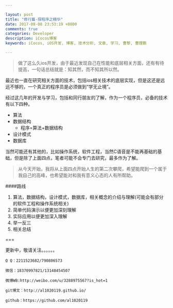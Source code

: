 ```yaml
---

layout: post
title: "修行篇-探程序之精华"
date: 2017-08-08 23:53:19 +0800
comments: true
categories: Developer
description: iCocos博客
keywords: iCocos, iOS开发, 博客, 技术分析, 文章, 学习, 曹黎, 曹理鹏

--- 
```




>做了这么久ios开发，由于最近发现自己在性能和底层相关方面，还有有待提高，一句话总结就是：知其然，而不知其所以然。

最近也一直在研究相关方面的技术，包括ios相关技术的底层实现，但是这还是远远不够的，一个真正的程序员是必须做到“学无止境”。

经过这几年的开发与学习，包括和同行朋友的了解，作为一个程序员，必备的技术有以下四种。

+ 算法
+ 数据结构
	- 程序=算法+数据结构
+ 设计模式
+ 数据库


当然可能还有其他的，比如操作系统，软件工程，当然C语音是不能再基础的基础，但是除了上面四点，笔者可能不会专门去研究，最多作为了解。


> 从今天开始，我将从上面四点开始人生的第二次攀爬，希望能爬到一个属于我自己的高峰，也希望能对和我有意义心态的人有所帮助。


####路线

1. 算法，数据结构，设计模式，数据库，相关概念的介绍与理解(可能会有部分的软件工程和操作系统相关)
2. 简单代码演示以便更加深刻理解
3. 实际应用以便更加深入理解
4. 举一反三
5. 相关总结



===

更新中，敬请关注。。。。。。


    Q Q：2211523682/790806573

    微信：18370997821/13148454507
    
    微博WB:http://weibo.com/u/3288975567?is_hot=1
    
	git博文：http://al1020119.github.io/
	
	github：https://github.com/al1020119

